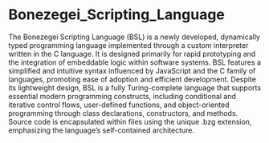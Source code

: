 # Bonezegei_Scripting_Language
The Bonezegei Scripting Language (BSL) is a newly developed, dynamically typed programming language implemented through a custom interpreter written in the C language. It is designed primarily for rapid prototyping and the integration of embeddable logic within software systems. BSL features a simplified and intuitive syntax influenced by JavaScript and the C family of languages, promoting ease of adoption and efficient development. Despite its lightweight design, BSL is a fully Turing-complete language that supports essential modern programming constructs, including conditional and iterative control flows, user-defined functions, and object-oriented programming through class declarations, constructors, and methods. Source code is encapsulated within files using the unique .bzg extension, emphasizing the language’s self-contained architecture.
